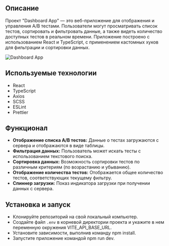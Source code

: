 ## Описание

Проект "Dashboard App" — это веб-приложение для отображения и управления A/B тестами. Пользователи могут просматривать список тестов, сортировать и фильтровать данные, а также видеть количество доступных тестов в реальном времени. Приложение построено с использованием React и TypeScript, с применением кастомных хуков для фильтрации и сортировки данных.

![Dashboard App](./assets/dashboard.png)

## Используемые технологии

- React
- TypeScript
- Axios
- SCSS
- ESLint
- Prettier

## Функционал

- **Отображение списка A/B тестов:** Данные о тестах загружаются с сервера и отображаются в виде таблицы.
- **Фильтрация данных:** Пользователь может искать тесты с использованием текстового поиска.
- **Сортировка данных:**  Возможность сортировки тестов по различным критериям (по возрастанию и убыванию).
- **Отображение количества тестов:** Отображается общее количество тестов, соответствующих текущему фильтру.
- **Спиннер загрузки:**  Показ индикатора загрузки при получении данных с сервера.


## Установка и запуск

- Клонируйте репозиторий на свой локальный компьютер.
- Создайте файл `.env` в корневой директории проекта и укажите в нем переменную окружения VITE_API_BASE_URL.
- Установите зависимости, выполнив команду npm install.
- Запустите приложение командой npm run dev.

